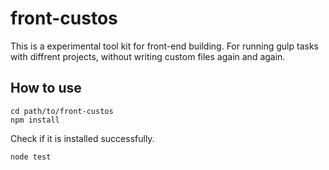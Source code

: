 # front-custos

This is a experimental tool kit for front-end building. For running gulp tasks with diffrent projects, without writing custom files again and again.

## How to use

```
cd path/to/front-custos
npm install
```

Check if it is installed successfully.

```
node test
```
